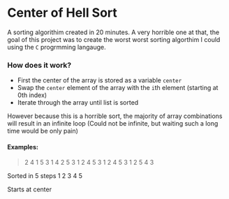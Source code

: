 # Center of Hell Sort

A sorting algorithim created in 20 minutes. A very horrible one at that, the goal of this project was
to create the worst worst sorting algorthim I could using the `C` progrmming langauge.

### How does it work?

* First the center of the array is stored as a variable `center`
* Swap the `center` element of the array with the `i`th element (starting at 0th index)
* Iterate through the array until list is sorted

However because this is a horrible sort, the majority of array combinations will result in an infinite loop
(Could not be infinite, but waiting such a long time would be only pain)

#### Examples:

>2 4 1 5 3 
1 4 2 5 3
1 2 4 5 3
1 2 4 5 3
1 2 5 4 3

Sorted in 5 steps
1 2 3 4 5

Starts at center
